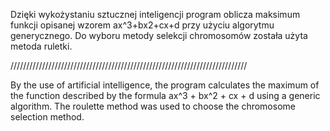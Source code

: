 Dzięki wykożystaniu sztucznej inteligencji program oblicza maksimum funkcji opisanej wzorem ax^3+bx2+cx+d przy użyciu algorytmu generycznego. 
Do wyboru metody selekcji chromosomów została użyta metoda ruletki.

///////////////////////////////////////////////////////////////////////////

By the use of artificial intelligence, the program calculates the maximum of the function described by the formula ax^3 + bx^2 + cx + d using a generic algorithm.
The roulette method was used to choose the chromosome selection method.
